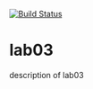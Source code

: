 [![Build Status](https://travis-ci.org/diffidentiae/lab06.svg?branch=master)](https://travis-ci.org/diffidentiae/lab06)
# lab03
description of lab03
